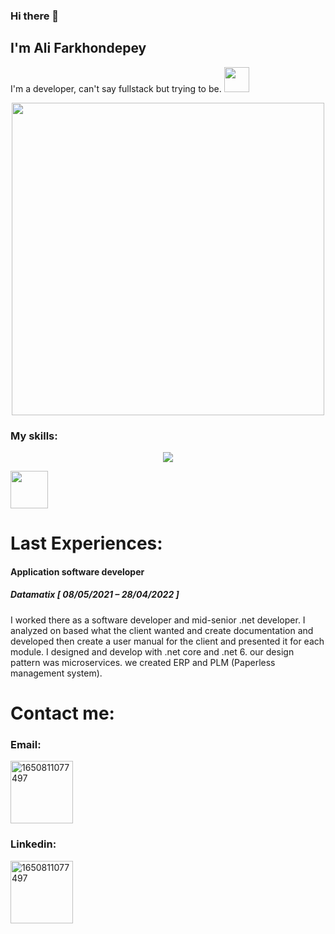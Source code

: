 ### Hi there 👋
<h2>I'm Ali Farkhondepey</h2>
<div>

I'm a developer, can't say fullstack but trying to be. <img src="https://media1.giphy.com/media/omikmLTcKQsjkWhF92/giphy.gif?cid=ecf05e47fll7h45gt0revl9mz2yxknepbco3apy212u8fmpl&rid=giphy.gif&ct=s" width="40"/>
  </div>
<div id="header" align="center">
  <a href="https://www.linkedin.com/in/ali-farkhondepey-b29288109/">
  <img src="https://www.aalpha.net/wp-content/uploads/2020/12/full-stack-development.gif" width="500"/>
    </a>
</div>

<div>
  <h3>My skills:</h3>
<p align="center">
    <img src="https://skillicons.dev/icons?i=html,js,jquery,bootstrap,css,react,angular,cs,cpp,dotnet,git,github,gitlab,redis,azure,docker,visualstudio,vscode" />
</p>
  <p><img src="https://cdn.worldvectorlogo.com/logos/blazor.svg" width="60" /></p>

</div>

<div>
  <h1>Last Experiences:</h1>
  <div>
    <h4>
      Application software developer 
    </h4>
    <h5>
    Datamatix [ 08/05/2021 – 28/04/2022 ] 
    </h5>
    <p>
      I worked there as a software developer and mid-senior .net developer.
I analyzed on based what the client wanted and create documentation and developed then create a user manual
for the client and presented it for each module.
I designed and develop with .net core and .net 6.
our design pattern was microservices.
we created ERP and PLM (Paperless management system).
    </p>
  </div>
</div>


<div>
  <h1>Contact me:</h1>
   <h3>Email:</h3>
  <a href="mailto:Farkhondepeyali@gmail.com">
<img src="https://upload.wikimedia.org/wikipedia/commons/thumb/8/8c/Gmail_Icon_%282013-2020%29.svg/1280px-Gmail_Icon_%282013-2020%29.svg.png" alt="1650811077497" border="0" width="100"> 
  </a>
    <h3>Linkedin:</h3>
  <a href="https://www.linkedin.com/in/ali-farkhondepey/">
<img src="https://cdn-icons-png.flaticon.com/512/174/174857.png" alt="1650811077497" border="0" width="100"> 
  </a>
</div>

